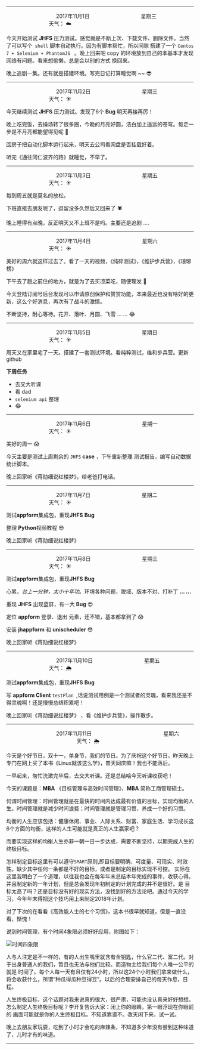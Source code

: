 ***
&nbsp;&nbsp;&nbsp;&nbsp;&nbsp;&nbsp;&nbsp;&nbsp;&nbsp;&nbsp;&nbsp;&nbsp;&nbsp;&nbsp;&nbsp;&nbsp;&nbsp;&nbsp;
&nbsp;&nbsp;&nbsp;&nbsp;&nbsp;&nbsp;&nbsp;&nbsp;&nbsp;&nbsp;&nbsp;&nbsp;&nbsp;&nbsp;           2017年11月1日
&nbsp;&nbsp;&nbsp;&nbsp;&nbsp;&nbsp;&nbsp;&nbsp;&nbsp;&nbsp;&nbsp;&nbsp;&nbsp;&nbsp;&nbsp;&nbsp;&nbsp;&nbsp;
&nbsp;&nbsp;&nbsp;&nbsp;&nbsp;&nbsp;&nbsp;&nbsp;&nbsp;&nbsp;&nbsp;&nbsp;&nbsp;&nbsp;                星期三
&nbsp;&nbsp;&nbsp;&nbsp;&nbsp;&nbsp;&nbsp;&nbsp;&nbsp;&nbsp;&nbsp;&nbsp;&nbsp;&nbsp;&nbsp;&nbsp;&nbsp;&nbsp;
&nbsp;&nbsp;&nbsp;&nbsp;&nbsp;&nbsp;&nbsp;&nbsp;&nbsp;&nbsp;&nbsp;&nbsp;&nbsp;&nbsp;&nbsp;&nbsp;&nbsp;&nbsp;
&nbsp;&nbsp;&nbsp;&nbsp;&nbsp;&nbsp;&nbsp;&nbsp;&nbsp;                                       天气： :cloud:
 

今天开始测试 **JHFS** 压力测试。感觉就是不断上次、下载文件、删除文件。当然了可以写个` shell` 脚本自动执行。因为有脚本帮忙，所以间隙
搭建了一个 `Centos 7 + Selenium + PhantomJS ` 。晚上回来吧 copy 的环境放到自己的本基本才发现网络有问题。看来想偷懒，总是会以别的方式
换回来。

晚上追剧一集。还有就是搭建环境。写完日记打算睡觉啊 ~~ :sunglasses:

***

&nbsp;&nbsp;&nbsp;&nbsp;&nbsp;&nbsp;&nbsp;&nbsp;&nbsp;&nbsp;&nbsp;&nbsp;&nbsp;&nbsp;&nbsp;&nbsp;&nbsp;&nbsp;
&nbsp;&nbsp;&nbsp;&nbsp;&nbsp;&nbsp;&nbsp;&nbsp;&nbsp;&nbsp;&nbsp;&nbsp;&nbsp;&nbsp;           2017年11月2日
&nbsp;&nbsp;&nbsp;&nbsp;&nbsp;&nbsp;&nbsp;&nbsp;&nbsp;&nbsp;&nbsp;&nbsp;&nbsp;&nbsp;&nbsp;&nbsp;&nbsp;&nbsp;
&nbsp;&nbsp;&nbsp;&nbsp;&nbsp;&nbsp;&nbsp;&nbsp;&nbsp;&nbsp;&nbsp;&nbsp;&nbsp;&nbsp;                星期三
&nbsp;&nbsp;&nbsp;&nbsp;&nbsp;&nbsp;&nbsp;&nbsp;&nbsp;&nbsp;&nbsp;&nbsp;&nbsp;&nbsp;&nbsp;&nbsp;&nbsp;&nbsp;
&nbsp;&nbsp;&nbsp;&nbsp;&nbsp;&nbsp;&nbsp;&nbsp;&nbsp;&nbsp;&nbsp;&nbsp;&nbsp;&nbsp;&nbsp;&nbsp;&nbsp;&nbsp;
&nbsp;&nbsp;&nbsp;&nbsp;&nbsp;&nbsp;&nbsp;&nbsp;&nbsp;                                       天气： :sunny:
 

今天继续测试 **JHFS** 压力测试。发现了6个 **Bug** 明天再接再厉！

晚上吃完饭，去操场转了很多圈，今晚的月亮好圆，洁白加上遥远的苍穹。每走一步是不月亮都能望得见呢 :eyes:

回房子把自动化脚本运行起来，明天去公司看网盘是否挂载好着。

听完《通往冈仁波齐的路》就睡觉，不早了。

***


&nbsp;&nbsp;&nbsp;&nbsp;&nbsp;&nbsp;&nbsp;&nbsp;&nbsp;&nbsp;&nbsp;&nbsp;&nbsp;&nbsp;&nbsp;&nbsp;&nbsp;&nbsp;
&nbsp;&nbsp;&nbsp;&nbsp;&nbsp;&nbsp;&nbsp;&nbsp;&nbsp;&nbsp;&nbsp;&nbsp;&nbsp;&nbsp;           2017年11月3日
&nbsp;&nbsp;&nbsp;&nbsp;&nbsp;&nbsp;&nbsp;&nbsp;&nbsp;&nbsp;&nbsp;&nbsp;&nbsp;&nbsp;&nbsp;&nbsp;&nbsp;&nbsp;
&nbsp;&nbsp;&nbsp;&nbsp;&nbsp;&nbsp;&nbsp;&nbsp;&nbsp;&nbsp;&nbsp;&nbsp;&nbsp;&nbsp;                星期五
&nbsp;&nbsp;&nbsp;&nbsp;&nbsp;&nbsp;&nbsp;&nbsp;&nbsp;&nbsp;&nbsp;&nbsp;&nbsp;&nbsp;&nbsp;&nbsp;&nbsp;&nbsp;
&nbsp;&nbsp;&nbsp;&nbsp;&nbsp;&nbsp;&nbsp;&nbsp;&nbsp;&nbsp;&nbsp;&nbsp;&nbsp;&nbsp;&nbsp;&nbsp;&nbsp;&nbsp;
&nbsp;&nbsp;&nbsp;&nbsp;&nbsp;&nbsp;&nbsp;&nbsp;&nbsp;                                       天气： :sunny:
 

每到周五就是莫名的放松。

下班直接去朋友呢了，逗留没多久然后又回来了 :spider:

晚上睡得有点晚，反正明天又不上班不是吗。主要还是追剧 ....

***
&nbsp;&nbsp;&nbsp;&nbsp;&nbsp;&nbsp;&nbsp;&nbsp;&nbsp;&nbsp;&nbsp;&nbsp;&nbsp;&nbsp;&nbsp;&nbsp;&nbsp;&nbsp;
&nbsp;&nbsp;&nbsp;&nbsp;&nbsp;&nbsp;&nbsp;&nbsp;&nbsp;&nbsp;&nbsp;&nbsp;&nbsp;&nbsp;           2017年11月4日
&nbsp;&nbsp;&nbsp;&nbsp;&nbsp;&nbsp;&nbsp;&nbsp;&nbsp;&nbsp;&nbsp;&nbsp;&nbsp;&nbsp;&nbsp;&nbsp;&nbsp;&nbsp;
&nbsp;&nbsp;&nbsp;&nbsp;&nbsp;&nbsp;&nbsp;&nbsp;&nbsp;&nbsp;&nbsp;&nbsp;&nbsp;&nbsp;                星期六
&nbsp;&nbsp;&nbsp;&nbsp;&nbsp;&nbsp;&nbsp;&nbsp;&nbsp;&nbsp;&nbsp;&nbsp;&nbsp;&nbsp;&nbsp;&nbsp;&nbsp;&nbsp;
&nbsp;&nbsp;&nbsp;&nbsp;&nbsp;&nbsp;&nbsp;&nbsp;&nbsp;&nbsp;&nbsp;&nbsp;&nbsp;&nbsp;&nbsp;&nbsp;&nbsp;&nbsp;
&nbsp;&nbsp;&nbsp;&nbsp;&nbsp;&nbsp;&nbsp;&nbsp;&nbsp;                                       天气： :sunny:
 

美好的周六就这样过去了。看了一天的视频，《纯碎测试》，《维护步兵营》，《琅琊榜》

下午去了趟之前住的地方，就是为了去买凉菜吃，随便理发 :ghost:

今天登陆订阅号后台发现可以申请原创保护和赞赏功能，本来最近也没有啥好的更新，这么个好消息，再次有了战斗的激情。

不断坚持，耐心等待。花开、落叶、月圆、飞雪 ... ... :joy:
***
&nbsp;&nbsp;&nbsp;&nbsp;&nbsp;&nbsp;&nbsp;&nbsp;&nbsp;&nbsp;&nbsp;&nbsp;&nbsp;&nbsp;&nbsp;&nbsp;&nbsp;&nbsp;
&nbsp;&nbsp;&nbsp;&nbsp;&nbsp;&nbsp;&nbsp;&nbsp;&nbsp;&nbsp;&nbsp;&nbsp;&nbsp;&nbsp;           2017年11月5日
&nbsp;&nbsp;&nbsp;&nbsp;&nbsp;&nbsp;&nbsp;&nbsp;&nbsp;&nbsp;&nbsp;&nbsp;&nbsp;&nbsp;&nbsp;&nbsp;&nbsp;&nbsp;
&nbsp;&nbsp;&nbsp;&nbsp;&nbsp;&nbsp;&nbsp;&nbsp;&nbsp;&nbsp;&nbsp;&nbsp;&nbsp;&nbsp;                星期日
&nbsp;&nbsp;&nbsp;&nbsp;&nbsp;&nbsp;&nbsp;&nbsp;&nbsp;&nbsp;&nbsp;&nbsp;&nbsp;&nbsp;&nbsp;&nbsp;&nbsp;&nbsp;
&nbsp;&nbsp;&nbsp;&nbsp;&nbsp;&nbsp;&nbsp;&nbsp;&nbsp;&nbsp;&nbsp;&nbsp;&nbsp;&nbsp;&nbsp;&nbsp;&nbsp;&nbsp;
&nbsp;&nbsp;&nbsp;&nbsp;&nbsp;&nbsp;&nbsp;&nbsp;&nbsp;                                         天气： :sunny:

周天又在家里宅了一天。搭建了一套测试环境。看纯粹测试，维和步兵营。更新github 

**下周任务**
 - 去交大听课
 - 看 dad
 - `selenium api` 整理
 - :joy:
*** 
&nbsp;&nbsp;&nbsp;&nbsp;&nbsp;&nbsp;&nbsp;&nbsp;&nbsp;&nbsp;&nbsp;&nbsp;&nbsp;&nbsp;&nbsp;&nbsp;&nbsp;&nbsp;
&nbsp;&nbsp;&nbsp;&nbsp;&nbsp;&nbsp;&nbsp;&nbsp;&nbsp;&nbsp;&nbsp;&nbsp;&nbsp;&nbsp;           2017年11月6日
&nbsp;&nbsp;&nbsp;&nbsp;&nbsp;&nbsp;&nbsp;&nbsp;&nbsp;&nbsp;&nbsp;&nbsp;&nbsp;&nbsp;&nbsp;&nbsp;&nbsp;&nbsp;
&nbsp;&nbsp;&nbsp;&nbsp;&nbsp;&nbsp;&nbsp;&nbsp;&nbsp;&nbsp;&nbsp;&nbsp;&nbsp;&nbsp;                星期一
&nbsp;&nbsp;&nbsp;&nbsp;&nbsp;&nbsp;&nbsp;&nbsp;&nbsp;&nbsp;&nbsp;&nbsp;&nbsp;&nbsp;&nbsp;&nbsp;&nbsp;&nbsp;
&nbsp;&nbsp;&nbsp;&nbsp;&nbsp;&nbsp;&nbsp;&nbsp;&nbsp;&nbsp;&nbsp;&nbsp;&nbsp;&nbsp;&nbsp;&nbsp;&nbsp;&nbsp;
&nbsp;&nbsp;&nbsp;&nbsp;&nbsp;&nbsp;&nbsp;&nbsp;&nbsp;                                         天气： :sunny:

美好的周一  :scream:

今天主要是测试上周剩余的 `JHFS` **case** ，下午重新整理 测试报告，编写自动数据统计脚本。

晚上回家听《蒋勋细说红楼梦》，给老爸打电话。
*** 
&nbsp;&nbsp;&nbsp;&nbsp;&nbsp;&nbsp;&nbsp;&nbsp;&nbsp;&nbsp;&nbsp;&nbsp;&nbsp;&nbsp;&nbsp;&nbsp;&nbsp;&nbsp;
&nbsp;&nbsp;&nbsp;&nbsp;&nbsp;&nbsp;&nbsp;&nbsp;&nbsp;&nbsp;&nbsp;&nbsp;&nbsp;&nbsp;           2017年11月7日
&nbsp;&nbsp;&nbsp;&nbsp;&nbsp;&nbsp;&nbsp;&nbsp;&nbsp;&nbsp;&nbsp;&nbsp;&nbsp;&nbsp;&nbsp;&nbsp;&nbsp;&nbsp;
&nbsp;&nbsp;&nbsp;&nbsp;&nbsp;&nbsp;&nbsp;&nbsp;&nbsp;&nbsp;&nbsp;&nbsp;&nbsp;&nbsp;                星期二
&nbsp;&nbsp;&nbsp;&nbsp;&nbsp;&nbsp;&nbsp;&nbsp;&nbsp;&nbsp;&nbsp;&nbsp;&nbsp;&nbsp;&nbsp;&nbsp;&nbsp;&nbsp;
&nbsp;&nbsp;&nbsp;&nbsp;&nbsp;&nbsp;&nbsp;&nbsp;&nbsp;&nbsp;&nbsp;&nbsp;&nbsp;&nbsp;&nbsp;&nbsp;&nbsp;&nbsp;
&nbsp;&nbsp;&nbsp;&nbsp;&nbsp;&nbsp;&nbsp;&nbsp;&nbsp;                                         天气： :sunny:

测试**appform**集成包，重现**JHFS** **Bug**

整理 **Python**视频教程 :sunglasses:

晚上回家听《蒋勋细说红楼梦》
*** 
&nbsp;&nbsp;&nbsp;&nbsp;&nbsp;&nbsp;&nbsp;&nbsp;&nbsp;&nbsp;&nbsp;&nbsp;&nbsp;&nbsp;&nbsp;&nbsp;&nbsp;&nbsp;
&nbsp;&nbsp;&nbsp;&nbsp;&nbsp;&nbsp;&nbsp;&nbsp;&nbsp;&nbsp;&nbsp;&nbsp;&nbsp;&nbsp;           2017年11月8日
&nbsp;&nbsp;&nbsp;&nbsp;&nbsp;&nbsp;&nbsp;&nbsp;&nbsp;&nbsp;&nbsp;&nbsp;&nbsp;&nbsp;&nbsp;&nbsp;&nbsp;&nbsp;
&nbsp;&nbsp;&nbsp;&nbsp;&nbsp;&nbsp;&nbsp;&nbsp;&nbsp;&nbsp;&nbsp;&nbsp;&nbsp;&nbsp;                星期三
&nbsp;&nbsp;&nbsp;&nbsp;&nbsp;&nbsp;&nbsp;&nbsp;&nbsp;&nbsp;&nbsp;&nbsp;&nbsp;&nbsp;&nbsp;&nbsp;&nbsp;&nbsp;
&nbsp;&nbsp;&nbsp;&nbsp;&nbsp;&nbsp;&nbsp;&nbsp;&nbsp;&nbsp;&nbsp;&nbsp;&nbsp;&nbsp;&nbsp;&nbsp;&nbsp;&nbsp;
&nbsp;&nbsp;&nbsp;&nbsp;&nbsp;&nbsp;&nbsp;&nbsp;&nbsp;                                         天气： :sunny:

测试**appform**集成包，重现**JHFS** **Bug**

心累，*台上一分钟，太小十年功*。环境各种问题，脱域、版本不对、打补丁 **... ...**

重现 **JHFS** 出现蓝屏，有一大 **Bug**  :heart_eyes:
 
定位 **appform** 登录、退出 元素，还不错，基本都拿到了 :scream:

安装 **jhappform** 和 **unischeduler** :flushed:

晚上回家听《蒋勋细说红楼梦》
*** 
&nbsp;&nbsp;&nbsp;&nbsp;&nbsp;&nbsp;&nbsp;&nbsp;&nbsp;&nbsp;&nbsp;&nbsp;&nbsp;&nbsp;&nbsp;&nbsp;&nbsp;&nbsp;
&nbsp;&nbsp;&nbsp;&nbsp;&nbsp;&nbsp;&nbsp;&nbsp;&nbsp;&nbsp;&nbsp;&nbsp;&nbsp;&nbsp;           2017年11月10日
&nbsp;&nbsp;&nbsp;&nbsp;&nbsp;&nbsp;&nbsp;&nbsp;&nbsp;&nbsp;&nbsp;&nbsp;&nbsp;&nbsp;&nbsp;&nbsp;&nbsp;&nbsp;
&nbsp;&nbsp;&nbsp;&nbsp;&nbsp;&nbsp;&nbsp;&nbsp;&nbsp;&nbsp;&nbsp;&nbsp;&nbsp;&nbsp;                星期五
&nbsp;&nbsp;&nbsp;&nbsp;&nbsp;&nbsp;&nbsp;&nbsp;&nbsp;&nbsp;&nbsp;&nbsp;&nbsp;&nbsp;&nbsp;&nbsp;&nbsp;&nbsp;
&nbsp;&nbsp;&nbsp;&nbsp;&nbsp;&nbsp;&nbsp;&nbsp;&nbsp;&nbsp;&nbsp;&nbsp;&nbsp;&nbsp;&nbsp;&nbsp;&nbsp;&nbsp;
&nbsp;&nbsp;&nbsp;&nbsp;&nbsp;&nbsp;&nbsp;&nbsp;&nbsp;                                         天气： :sun_behind_rain_cloud:

测试**appform**集成包，重现**JHFS** **Bug**

写 **appform Client** `testPlan `,话说测试用例是一个测试者的灵魂，看来我还是不得灵魂啊！还是慢慢总结积累吧！


晚上回家听《蒋勋细说红楼梦》 、看《维护步兵营》，操作散步。
*** 

&nbsp;&nbsp;&nbsp;&nbsp;&nbsp;&nbsp;&nbsp;&nbsp;&nbsp;&nbsp;&nbsp;&nbsp;&nbsp;&nbsp;&nbsp;&nbsp;&nbsp;&nbsp;
&nbsp;&nbsp;&nbsp;&nbsp;&nbsp;&nbsp;&nbsp;&nbsp;&nbsp;&nbsp;&nbsp;&nbsp;&nbsp;&nbsp;           2017年11月11日
&nbsp;&nbsp;&nbsp;&nbsp;&nbsp;&nbsp;&nbsp;&nbsp;&nbsp;&nbsp;&nbsp;&nbsp;&nbsp;&nbsp;&nbsp;&nbsp;&nbsp;&nbsp;
&nbsp;&nbsp;&nbsp;&nbsp;&nbsp;&nbsp;&nbsp;&nbsp;&nbsp;&nbsp;&nbsp;&nbsp;&nbsp;&nbsp;                星期六
&nbsp;&nbsp;&nbsp;&nbsp;&nbsp;&nbsp;&nbsp;&nbsp;&nbsp;&nbsp;&nbsp;&nbsp;&nbsp;&nbsp;&nbsp;&nbsp;&nbsp;&nbsp;
&nbsp;&nbsp;&nbsp;&nbsp;&nbsp;&nbsp;&nbsp;&nbsp;&nbsp;&nbsp;&nbsp;&nbsp;&nbsp;&nbsp;&nbsp;&nbsp;&nbsp;&nbsp;
&nbsp;&nbsp;&nbsp;&nbsp;&nbsp;&nbsp;&nbsp;&nbsp;&nbsp;                                         天气： :sun_behind_rain_cloud:

今天是个好节日，双十一，单身节，我们的节日。为了庆祝这个好节日，昨天晚上专门在网上买了本书《Linux就该这么学》，普天同庆嘛！我也不能落后。

一早起来，匆忙洗漱完毕后，去交大听课。还是总结哈今天听课收获吧！

今天的课题是：**MBA** 《目标管理与高效时间管理》，**MBA** 简称工商管理硕士。 

何谓时间管理：时间管理就是在最快的时间内达成最有价值的目标，实现均衡的人生。时间管理就是减少时间浪费；时间管理就是管理习惯，养成一个好的习惯。

均衡的人生应该包括：健康休闲、事业、人际关系、财富、家庭生活、学习成长这6个方面的均衡，这样的人生可能就是真正的人生赢家吧？

而要实现这样的均衡人生亦菲一朝一日一步达成，需要不断坚持，以期完成人生的终极目标。

怎样制定目标这里有可以遵守`SMART`原则,即目标要明确、可度量、可现实、时效性。缺少其中任何一条都是不好的目标，或者是制定的目标实现不可控。
实际在这里我明白了一个道理，以往我也会在每年年末总结本年完成的事件，收获心得。并且制定新的一年计划，但是总会发现年初制定的计划完成的并不是很好。是
目标太高了吗？还是目标没有好的现实方法，没找到好的方法论吧。通过今天的学习，今年年末得把这个技巧用上来制定2018年计划。

对了下次的在看看《高效能人士的七个习惯》，这本书很早就知道，但是一直没看，惭愧！

说到时间管理，有个时间4象限必须好好应用，附图如下：


![时间四象限](https://mmbiz.qpic.cn/mmbiz_jpg/4iaE7bB4HCjcUiaxLc8JEHHiapV3JmennvHe59MFcgalI8tHKCrHicXhfVJuqdC5mlbX1USkowS3TBrHgrBYcUdp5g/0?wx_fmt=jpeg)

人与人注定是不一样的，有的人出生嘴里就含有金钥匙，什么官二代、富二代。对于出身普通人的我们，暂且也无法与他们比较。而造物主给我们每个人唯一公平的就是
时间了。每个人每一天有且仅有24小时，所以这24个小时我们拿来做什么，将会收获什么，所谓“种瓜得瓜种豆得豆”。以后的合理安排自己的每天作息，日程。


人生终极目标，这个话题对我来说真的很大，很严肃，可能也没认真来好好想想。怎么制定人生终极目标呢？李开复告诉大家：闭上你的眼睛，第一眼浮现在你眼前的
画面可能就是你的人生终极目标。不知道靠谱不。改天闲下来，试一试。

晚上去朋友家玩耍，吃到了小时才会吃的麻辣条，不知道多少年没有尝到这种味道了，儿时才有的味道。



*** 
